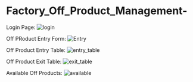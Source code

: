 # Factory_Off_Product_Management-
Login Page:
![login](https://github.com/user-attachments/assets/b6c506a9-9ca5-4181-a934-ca961f3231f0)

Off PRoduct Entry Form:
![Entry](https://github.com/user-attachments/assets/dc35211d-13c1-4bca-aa85-88163b9db5a9)


Off Product Entry Table:
![entry_table](https://github.com/user-attachments/assets/4e735f13-8189-4e9e-981c-0071ac77c6f5)

Off Product Exit Table:
![exit_table](https://github.com/user-attachments/assets/e2755736-735f-4879-9677-45e0a1804fae)

Available Off Products:
![available](https://github.com/user-attachments/assets/17d8b3d0-5047-4ccb-8796-bb26efa7057b)
